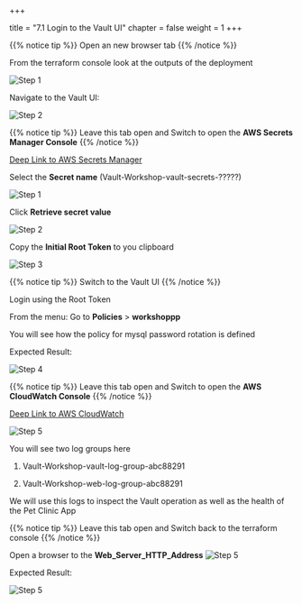 +++

title = "7.1 Login to the Vault UI"
chapter = false
weight = 1
+++

{{% notice tip %}}
Open an new browser tab
{{% /notice %}}

From the terraform console look at the outputs of the deployment 

![Step 1](/images/lab7/vault-url.png)

Navigate to the Vault UI:

![Step 2](/images/lab7/vault-ui.png)

{{% notice tip %}}
Leave this tab open and Switch to open the __AWS Secrets Manager Console__
{{% /notice %}}

[Deep Link to AWS Secrets Manager](https://console.aws.amazon.com/secretsmanager/home?region=us-east-1#/listSecrets)

Select the __Secret name__ (Vault-Workshop-vault-secrets-?????)

![Step 1](/images/lab7/sm1.png)

Click __Retrieve secret value__

![Step 2](/images/lab7/sm2.png)

Copy the __Initial Root Token__ to you clipboard

![Step 3](/images/lab7/sm3.png)


{{% notice tip %}}
Switch to the Vault UI
{{% /notice %}}

Login using the Root Token

From the menu: Go to __Policies__ > __workshoppp__

You will see how the policy for mysql password rotation is defined

Expected Result:

![Step 4](/images/lab7/vault-policy.png)


{{% notice tip %}}
Leave this tab open and Switch to open the __AWS CloudWatch Console__
{{% /notice %}}

[Deep Link to AWS CloudWatch](https://console.aws.amazon.com/cloudwatch/home?region=us-east-1#logsV2:log-groups)

![Step 5](/images/lab7/cw-logs.png)

You will see two log groups here

1. Vault-Workshop-vault-log-group-abc88291

2. Vault-Workshop-web-log-group-abc88291

We will use this logs to inspect the Vault operation as well as the health of the Pet Clinic App

{{% notice tip %}}
Leave this tab open and Switch back to the terraform console
{{% /notice %}}

Open a browser to the __Web_Server_HTTP_Address__
![Step 5](/images/lab7/petclinic-url.png)

Expected Result:

![Step 5](/images/lab7/petclinic-app.png)


